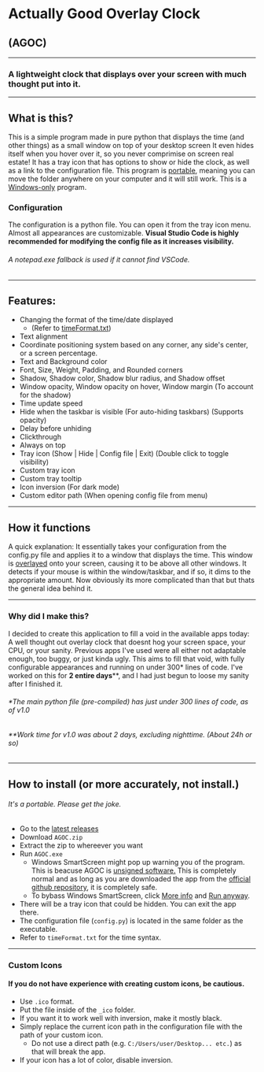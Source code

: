 # Actually Good Overlay Clock
## (AGOC)
---
### A lightweight clock that displays over your screen with much thought put into it.
---
## What is this?
This is a simple program made in pure python that displays the time (and other things) as a small window on top of your desktop screen
It even hides itself when you hover over it, so you never comprimise on screen real estate!
It has a tray icon that has options to show or hide the clock, as well as a link to the configuration file.
This program is <ins>portable</ins>, meaning you can move the folder anywhere on your computer and it will still work.
This is a <ins>Windows-only</ins> program.

### Configuration
The configuration is a python file. You can open it from the tray icon menu.
Almost all appearances are customizable.
**Visual Studio Code is highly recommended for modifying the config file as it increases visibility.**
###### A notepad.exe fallback is used if it cannot find VSCode.

---
## Features:
- Changing the format of the time/date displayed
  - (Refer to [timeFormat.txt](https://github.com/FractalScripts/actually-good-overlay-clock/blob/main/timeFormat.txt))
- Text alignment
- Coordinate positioning system based on any corner, any side's center, or a screen percentage.
- Text and Background color
- Font, Size, Weight, Padding, and Rounded corners
- Shadow, Shadow color, Shadow blur radius, and Shadow offset
- Window opacity, Window opacity on hover, Window margin (To account for the shadow)
- Time update speed
- Hide when the taskbar is visible (For auto-hiding taskbars) (Supports opacity)
- Delay before unhiding
- Clickthrough
- Always on top
- Tray icon (Show | Hide | Config file | Exit) (Double click to toggle visibility)
- Custom tray icon
- Custom tray tooltip
- Icon inversion (For dark mode)
- Custom editor path (When opening config file from menu)

---
## How it functions
A quick explanation:
  It essentially takes your configuration from the config.py file and applies it to a window that displays the time.
  This window is <ins>overlayed</ins> onto your screen, causing it to be above all other windows.
  It detects if your mouse is within the window/taskbar, and if so, it dims to the appropriate amount.
Now obviously its more complicated than that but thats the general idea behind it.

---
### Why did I make this?
I decided to create this application to fill a void in the available apps today: A well thought out overlay clock that doesnt hog your screen space, your CPU, or your sanity.
Previous apps I've used were all either not adaptable enough, too buggy, or just kinda ugly.
This aims to fill that void, with fully configurable appearances and running on under 300\* lines of code.
I've worked on this for **2 entire days**\*\*, and I had just begun to loose my sanity after I finished it.
###### \*The main python file (pre-compiled) has just under 300 lines of code, as of v1.0
###### \*\*Work time for v1.0 was about 2 days, excluding nighttime. (About 24h or so)

---
## How to install (or more accurately, not install.)
###### It's a portable. Please get the joke.

- Go to the [latest releases](https://github.com/FractalScripts/actually-good-overlay-clock/releases)
- Download `AGOC.zip`
- Extract the zip to whereever you want
- Run `AGOC.exe`
  - Windows SmartScreen might pop up warning you of the program. This is beacuse AGOC is <ins>unsigned software.</ins> This is completely normal and as long as you are downloaded the app from the [official github repository](https://github.com/FractalScripts/actually-good-overlay-clock), it is completely safe.
  - To bybass Windows SmartScreen, click <ins>More info</ins> and <ins>Run anyway</ins>.
- There will be a tray icon that could be hidden. You can exit the app there.
- The configuration file (`config.py`) is located in the same folder as the executable.
- Refer to `timeFormat.txt` for the time syntax.

---
### Custom Icons
#### If you do not have experience with creating custom icons, be cautious.
- Use `.ico` format.
- Put the file inside of the `_ico` folder.
- If you want it to work well with inversion, make it mostly black.
- Simply replace the current icon path in the configuration file with the path of your custom icon.
  - Do not use a direct path (e.g. `C:/Users/user/Desktop... etc.`) as that will break the app.
- If your icon has a lot of color, disable inversion.
